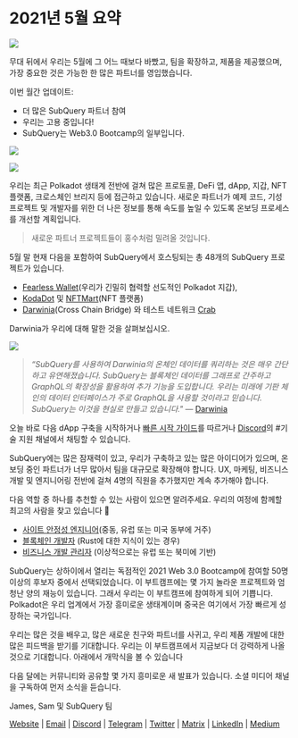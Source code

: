 # 2021년 5월 요약

![](https://miro.medium.com/max/1400/1*5E_eIJBTvHI7W24ib_Syvw.png)

무대 뒤에서 우리는 5월에 그 어느 때보다 바빴고, 팀을 확장하고, 제품을 제공했으며, 가장 중요한 것은 가능한 한 많은 파트너를 영입했습니다.

이번 월간 업데이트:

-   더 많은 SubQuery 파트너 참여
-   우리는 고용 중입니다!
-   SubQuery는 Web3.0 Bootcamp의 일부입니다.

![](https://miro.medium.com/freeze/max/60/1*bFOaBnLZUfhRxiQa7fjbwA.gif?q=20)

![](https://miro.medium.com/max/640/1*bFOaBnLZUfhRxiQa7fjbwA.gif)

우리는 최근 Polkadot 생태계 전반에 걸쳐 많은 프로토콜, DeFi 앱, dApp, 지갑, NFT 플랫폼, 크로스체인 브리지 등에 접근하고 있습니다. 새로운 파트너가 예제 코드, 기성 프로젝트 및 개발자를 위한 더 나은 정보를 통해 속도를 높일 수 있도록 온보딩 프로세스를 개선할 계획입니다.

> 새로운 파트너 프로젝트들이 홍수처럼 밀려올 것입니다.

5월 말 현재 다음을 포함하여 SubQuery에서 호스팅되는 총 48개의 SubQuery 프로젝트가 있습니다.

-   [Fearless Wallet](https://fearlesswallet.io/)(우리가 긴밀히 협력할 선도적인 Polkadot 지갑),
-   [KodaDot](https://kodadot.xyz/) 및 [NFTMart](https://www.nftmart.io/)(NFT 플랫폼)
-   [Darwinia](https://explorer.subquery.network/subquery/darwinia-network/darwinia)(Cross Chain Bridge) 와 테스트 네트워크 [Crab](https://explorer.subquery.network/subquery/wuminzhe/crab)

Darwinia가 우리에 대해 말한 것을 살펴보십시오.

![](https://miro.medium.com/max/1400/0*Bc8P3mcH6rz-KtT0)

> _“SubQuery를 사용하여 Darwinia의 온체인 데이터를 쿼리하는 것은 매우 간단하고 유연해졌습니다. SubQuery는 블록체인 데이터를 그래프로 간주하고 GraphQL의 확장성을 활용하여 추가 기능을 도입합니다. 우리는 미래에 기판 체인의 데이터 인터페이스가 주로 GraphQL을 사용할 것이라고 믿습니다. SubQuery는 이것을 현실로 만들고 있습니다."_ — [Darwinia](https://subquery.medium.com/darwinias-network-data-is-now-available-for-free-in-subquery-b4f51c73fb15)

오늘 바로 다음 dApp 구축을 시작하거나 [빠른 시작 가이드](https://doc.subquery.network/quickstart.html)를 따르거나 [Discord](https://discord.com/invite/78zg8aBSMG)의 #기술 지원 채널에서 채팅할 수 있습니다.

SubQuery에는 많은 잠재력이 있고, 우리가 구축하고 있는 많은 아이디어가 있으며, 온보딩 중인 파트너가 너무 많아서 팀을 대규모로 확장해야 합니다. UX, 마케팅, 비즈니스 개발 및 엔지니어링 전반에 걸쳐 4명의 직원을 추가했지만 계속 추가해야 합니다.

다음 역할 중 하나를 추천할 수 있는 사람이 있으면 알려주세요. 우리의 여정에 함께할 최고의 사람을 찾고 있습니다 🚀

-   [사이트 안정성 엔지니어](https://dash.recooty.com/openings/details/e44cf9762b402f5d8b5bc36f60304a15)(중동, 유럽 또는 미국 동부에 거주)
-   [블록체인 개발자](https://dash.recooty.com/openings/details/9578a63fbe545bd82cc5bbe749636af1) (Rust에 대한 지식이 있는 경우)
-   [비즈니스 개발 관리자](https://rcty.co/3coJPrV) (이상적으로는 유럽 또는 북미에 기반)

SubQuery는 상하이에서 열리는 독점적인 2021 Web 3.0 Bootcamp에 참여할 50명 이상의 후보자 중에서 선택되었습니다. 이 부트캠프에는 몇 가지 놀라운 프로젝트와 엄청난 양의 재능이 있습니다. 그래서 우리는 이 부트캠프에 참여하게 되어 기쁩니다. Polkadot은 우리 업계에서 가장 흥미로운 생태계이며 중국은 여기에서 가장 빠르게 성장하는 국가입니다.

우리는 많은 것을 배우고, 많은 새로운 친구와 파트너를 사귀고, 우리 제품 개발에 대한 많은 피드백을 받기를 기대합니다. 우리는 이 부트캠프에서 지금보다 더 강력하게 나올 것으로 기대합니다. 아래에서 개막식을 볼 수 있습니다

다음 달에는 커뮤니티와 공유할 몇 가지 흥미로운 새 발표가 있습니다. 소셜 미디어 채널을 구독하여 먼저 소식을 듣습니다.

James, Sam 및 SubQuery 팀

[Website](https://subquery.network/) | [Email](mailto:hello@subquery.network) | [Discord](https://discord.com/invite/78zg8aBSMG) | [Telegram](https://t.me/subquerynetwork) | [Twitter](https://twitter.com/subquerynetwork) | [Matrix](https://matrix.to/#/#subquery:matrix.org) | [LinkedIn](https://www.linkedin.com/company/subquery) | [Medium](https://subquery.medium.com/)